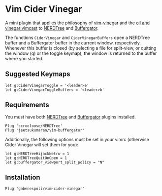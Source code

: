 # Vim Cider Vinegar

A mini plugin that applies the philosophy of [vim-vinegar](https://github.com/tpope/vim-vinegar) and the [oil and vinegar vimcast](http://vimcasts.org/blog/2013/01/oil-and-vinegar-split-windows-and-project-drawer/) to [NERDTree](https://github.com/scrooloose/nerdtree) and [Buffergator](https://github.com/jeetsukumaran/vim-buffergator).

The functions `CiderVinegar` and `CiderVinegarBuffers` open a NERDTree buffer and a Buffergator buffer in the current window, respectively. Whenever this buffer is closed (by selecting a file for split-view, or quitting the window (q) or the toggle keymap), the window is returned to the buffer where you started.

## Suggested Keymaps

```vim
let g:CiderVinegarToggle = '<leader>e'
let g:CiderVinegarToggleBuffers = '<leader>b'
```

## Requirements

You must have both [NERDTree](https://github.com/scrooloose/nerdtree) and [Buffergator](https://github.com/jeetsukumaran/vim-buffergator) plugins installed. 

```vim
Plug 'scrooloose/NERDTree'
Plug 'jeetsukumaran/vim-buffergator'
```

Additionally, the following options must be set in your vimrc (otherwise Cider Vinegar will set them for you):

```vim
let g:NERDTreeHijackNetrw = 1
let g:NERDTreeQuitOnOpen = 1
let g:buffergator_viewport_split_policy = "N"
```

## Installation

```vim
Plug 'gabenespoli/vim-cider-vinegar'
```
